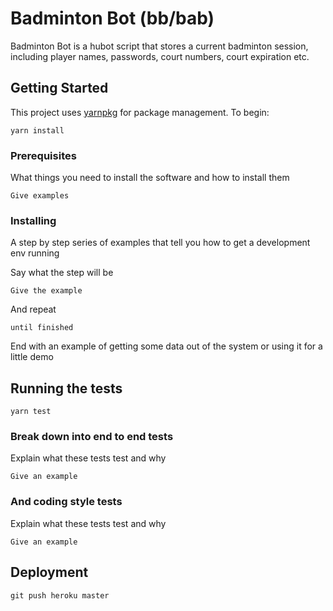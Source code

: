 # Badminton Bot (bb/bab)

Badminton Bot is a hubot script that stores a current badminton session, including player names, passwords, court numbers, court expiration etc.

## Getting Started

This project uses [yarnpkg](https://yarnpkg.com) for package management. To begin:
```
yarn install
```

### Prerequisites

What things you need to install the software and how to install them

```
Give examples
```

### Installing

A step by step series of examples that tell you how to get a development env running

Say what the step will be

```
Give the example
```

And repeat

```
until finished
```

End with an example of getting some data out of the system or using it for a little demo

## Running the tests

```
yarn test
```

### Break down into end to end tests

Explain what these tests test and why

```
Give an example
```

### And coding style tests

Explain what these tests test and why

```
Give an example
```

## Deployment

```
git push heroku master
```
